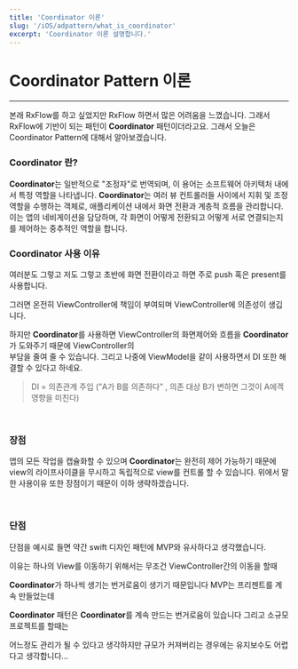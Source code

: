 ```yaml
---
title: 'Coordinator 이론'
slug: '/iOS/adpattern/what_is_coordinator'
excerpt: 'Coordinator 이론 설명합니다.'
---
```


# Coordinator Pattern 이론
---
본래 RxFlow를 하고 싶었지만 RxFlow 하면서 많은 어려움을 느꼈습니다. 그래서 RxFlow에 기반이 되는 패턴이 **Coordinator** 패턴이더라고요. 그래서 오늘은 Coordinator Pattern에 대해서 알아보겠습니다.

### **Coordinator** 란?
**Coordinator**는 일반적으로 "조정자"로 번역되며, 이 용어는 소프트웨어 아키텍처 내에서 특정 역할을 나타냅니다. **Coordinator**는 여러 뷰 컨트롤러들 사이에서 지휘 및 조정 역할을 수행하는 객체로, 애플리케이션 내에서 화면 전환과 계층적 흐름을 관리합니다. 이는 앱의 네비게이션을 담당하며, 각 화면이 어떻게 전환되고 어떻게 서로 연결되는지를 제어하는 중추적인 역할을 합니다.

### **Coordinator** 사용 이유

여러분도 그렇고 저도 그렇고 초반에 화면 전환이라고 하면 주로 push 혹은 present를 사용합니다.

그러면 온전히 ViewController에 책임이 부여되며 ViewController에 의존성이 생깁니다.

하지만 **Coordinator**를 사용하면 ViewController의 화면제어와 흐름을 **Coordinator**가 도와주기 때문에 ViewController의  
부담을 줄여 줄 수 있습니다. 그리고 나중에 ViewModel을 같이 사용하면서 DI 또한 해결할 수 있다고 하네요.

> DI = 의존관계 주입 (”A가 B를 의존하다” , 의존 대상 B가 변하면 그것이 A에겍 영향을 미친다)

<br/>

### 장점

앱의 모든 작업을 캡슐화할 수 있으며 **Coordinator**는 완전히 제어 가능하기 때문에 view의 라이프사이클을 무시하고 독립적으로 view를 컨트롤 할 수 있습니다. 위에서 말한 사용이유 또한 장점이기 때문이 이하 생략하겠습니다.

<br/>

### 단점

단점을 예시로 들면 약간 swift 디자인 패턴에 MVP와 유사하다고 생각했습니다.

이유는 하나의 View를 이동하기 위해서는 무조건 ViewController간의 이동을 할때

**Coordinator**가 하나씩 생기는 번거로움이 생기기 때문입니다 MVP는 프리젠트를 계속 만들었는데 

**Coordinator** 패턴은 **Coordinator**를 계속 만드는 번거로움이 있습니다 그리고 소규모 프로젝트를 할때는

어느정도 관리가 될 수 있다고 생각하지만 규모가 커져버리는 경우에는 유지보수도 어렵다고 생각합니다...

